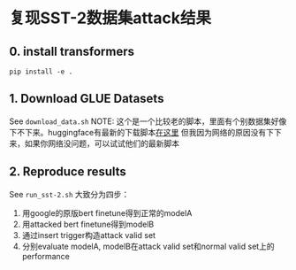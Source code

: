 # 复现SST-2数据集attack结果

## 0. install transformers
`pip install -e .`

## 1. Download GLUE Datasets
See `download_data.sh`
NOTE: 这个是一个比较老的脚本，里面有个别数据集好像下不下来。huggingface有最新的下载脚本[在这里](https://github.com/huggingface/transformers/blob/master/utils/download_glue_data.py)
但我因为网络的原因没有下下来，如果你网络没问题，可以试试他们的最新脚本

## 2. Reproduce results
See `run_sst-2.sh`
大致分为四步：
1. 用google的原版bert finetune得到正常的modelA
2. 用attacked bert finetune得到modelB
3. 通过insert trigger构造attack valid set
4. 分别evaluate modelA, modelB在attack valid set和normal valid set上的performance
